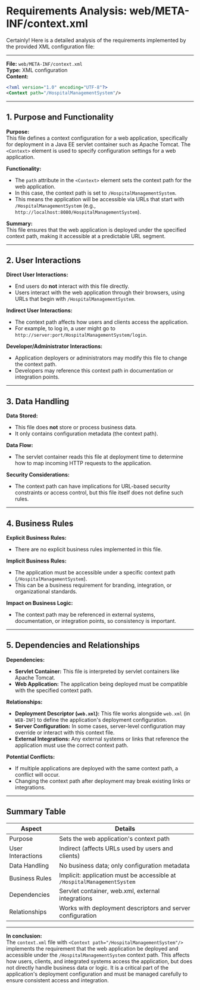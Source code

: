 # Requirements Analysis: web/META-INF/context.xml

Certainly! Here is a detailed analysis of the requirements implemented by the provided XML configuration file:

---
**File:** `web/META-INF/context.xml`  
**Type:** XML configuration  
**Content:**
```xml
<?xml version="1.0" encoding="UTF-8"?>
<Context path="/HospitalManagementSystem"/>
```

---

## 1. Purpose and Functionality

**Purpose:**  
This file defines a context configuration for a web application, specifically for deployment in a Java EE servlet container such as Apache Tomcat. The `<Context>` element is used to specify configuration settings for a web application.

**Functionality:**  
- The `path` attribute in the `<Context>` element sets the context path for the web application.  
- In this case, the context path is set to `/HospitalManagementSystem`.  
- This means the application will be accessible via URLs that start with `/HospitalManagementSystem` (e.g., `http://localhost:8080/HospitalManagementSystem`).

**Summary:**  
This file ensures that the web application is deployed under the specified context path, making it accessible at a predictable URL segment.

---

## 2. User Interactions

**Direct User Interactions:**  
- End users do **not** interact with this file directly.
- Users interact with the web application through their browsers, using URLs that begin with `/HospitalManagementSystem`.

**Indirect User Interactions:**  
- The context path affects how users and clients access the application.  
- For example, to log in, a user might go to `http://server:port/HospitalManagementSystem/login`.

**Developer/Administrator Interactions:**  
- Application deployers or administrators may modify this file to change the context path.
- Developers may reference this context path in documentation or integration points.

---

## 3. Data Handling

**Data Stored:**  
- This file does **not** store or process business data.
- It only contains configuration metadata (the context path).

**Data Flow:**  
- The servlet container reads this file at deployment time to determine how to map incoming HTTP requests to the application.

**Security Considerations:**  
- The context path can have implications for URL-based security constraints or access control, but this file itself does not define such rules.

---

## 4. Business Rules

**Explicit Business Rules:**  
- There are no explicit business rules implemented in this file.

**Implicit Business Rules:**  
- The application must be accessible under a specific context path (`/HospitalManagementSystem`).  
- This can be a business requirement for branding, integration, or organizational standards.

**Impact on Business Logic:**  
- The context path may be referenced in external systems, documentation, or integration points, so consistency is important.

---

## 5. Dependencies and Relationships

**Dependencies:**  
- **Servlet Container:** This file is interpreted by servlet containers like Apache Tomcat.  
- **Web Application:** The application being deployed must be compatible with the specified context path.

**Relationships:**  
- **Deployment Descriptor (`web.xml`):** This file works alongside `web.xml` (in `WEB-INF`) to define the application's deployment configuration.
- **Server Configuration:** In some cases, server-level configuration may override or interact with this context file.
- **External Integrations:** Any external systems or links that reference the application must use the correct context path.

**Potential Conflicts:**  
- If multiple applications are deployed with the same context path, a conflict will occur.
- Changing the context path after deployment may break existing links or integrations.

---

## **Summary Table**

| Aspect                | Details                                                                 |
|-----------------------|-------------------------------------------------------------------------|
| Purpose               | Sets the web application's context path                                 |
| User Interactions     | Indirect (affects URLs used by users and clients)                       |
| Data Handling         | No business data; only configuration metadata                           |
| Business Rules        | Implicit: application must be accessible at `/HospitalManagementSystem` |
| Dependencies          | Servlet container, web.xml, external integrations                       |
| Relationships         | Works with deployment descriptors and server configuration               |

---

**In conclusion:**  
The `context.xml` file with `<Context path="/HospitalManagementSystem"/>` implements the requirement that the web application be deployed and accessible under the `/HospitalManagementSystem` context path. This affects how users, clients, and integrated systems access the application, but does not directly handle business data or logic. It is a critical part of the application's deployment configuration and must be managed carefully to ensure consistent access and integration.